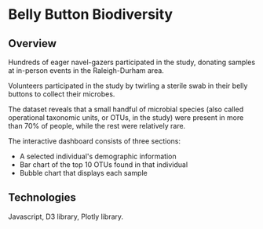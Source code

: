 # Belly Button Biodiversity 

## Overview
Hundreds of eager navel-gazers participated in the study, donating samples at in-person events in the Raleigh-Durham area.

Volunteers participated in the study by twirling a sterile swab in their belly buttons to collect their microbes.

The dataset reveals that a small handful of microbial species (also called operational taxonomic units, or OTUs, in the study) were present in more than 70% of people, while the rest were relatively rare.

The interactive dashboard consists of three sections:
* A selected individual's demographic information
* Bar chart of the top 10 OTUs found in that individual
* Bubble chart that displays each sample

## Technologies

Javascript, D3 library, Plotly library.

